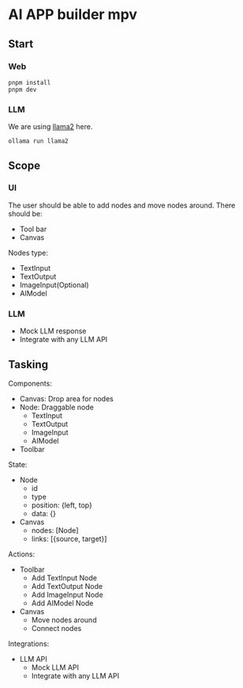 # AI APP builder mpv

## Start


### Web
```
pnpm install
pnpm dev
```

### LLM

We are using [llama2](https://ollama.com/) here.

```
ollama run llama2
```

## Scope

### UI

The user should be able to add nodes and move nodes around.
There should be:
- Tool bar
- Canvas

Nodes type:
- TextInput
- TextOutput
- ImageInput(Optional)
- AIModel

### LLM 

- Mock LLM response
- Integrate with any LLM API

## Tasking

Components:

- Canvas: Drop area for nodes
- Node: Draggable node
    - TextInput
    - TextOutput
    - ImageInput
    - AIModel
- Toolbar

State:
- Node
  - id
  - type
  - position: {left, top}
  - data: {}
- Canvas
  - nodes: [Node]
  - links: [{source, target}]

Actions:
- Toolbar
  - Add TextInput Node
  - Add TextOutput Node
  - Add ImageInput Node
  - Add AIModel Node
- Canvas
  - Move nodes around
  - Connect nodes

Integrations:
- LLM API
  - Mock LLM API
  - Integrate with any LLM API

